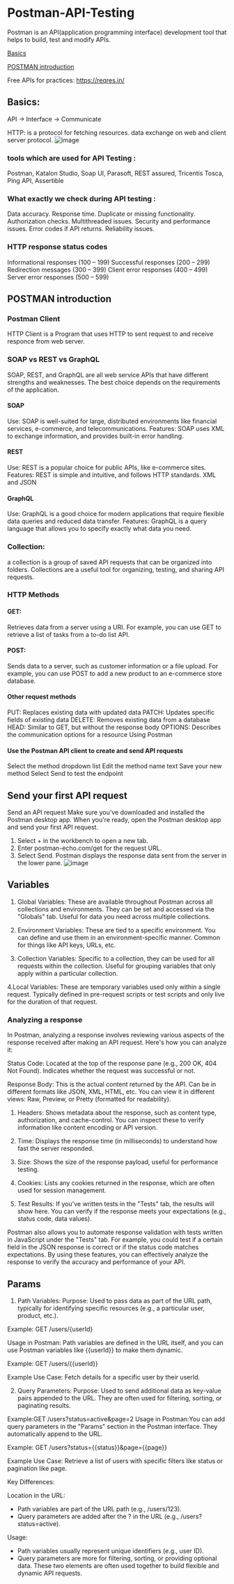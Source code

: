 # Postman-API-Testing
Postman is an API(application programming interface) development tool that helps to build, test and modify APIs.

[Basics](README.md#basics)

[POSTMAN introduction](README.md#postman-introduction)

Free APIs for practices:
https://reqres.in/

## Basics:
API -> Interface -> Communicate

HTTP: is a protocol for fetching resources. data exchange on web and client server protocol.
![image](https://github.com/user-attachments/assets/8d2f25fe-d2a0-49cc-8317-11533f876e96)

### tools which are used for API Testing :
Postman, Katalon Studio, Soap UI, Parasoft, REST assured, Tricentis Tosca, Ping API, Assertible

### What exactly we check during API testing :
Data accuracy.
Response time.
Duplicate or missing functionality.
Authorization checks.
Multithreaded issues.
Security and performance issues.
Error codes if API returns.
Reliability issues.

### HTTP response status codes
Informational responses (100 – 199)
Successful responses (200 – 299)
Redirection messages (300 – 399)
Client error responses (400 – 499)
Server error responses (500 – 599)

## POSTMAN introduction
### Postman Client
HTTP Client is a Program that uses HTTP to sent request to and receive responce from web server.

### SOAP vs REST vs GraphQL
SOAP, REST, and GraphQL are all web service APIs that have different strengths and weaknesses. The best choice depends on the requirements of the application. 

#### SOAP
Use: SOAP is well-suited for large, distributed environments like financial services, e-commerce, and telecommunications. 
Features: SOAP uses XML to exchange information, and provides built-in error handling. 

#### REST
Use: REST is a popular choice for public APIs, like e-commerce sites. 
Features: REST is simple and intuitive, and follows HTTP standards. XML and JSON

#### GraphQL
Use: GraphQL is a good choice for modern applications that require flexible data queries and reduced data transfer. 
Features: GraphQL is a query language that allows you to specify exactly what data you need. 

### Collection:
a collection is a group of saved API requests that can be organized into folders. Collections are a useful tool for organizing, testing, and sharing API requests. 

### HTTP Methods
#### GET:
Retrieves data from a server using a URI. For example, you can use GET to retrieve a list of tasks from a to-do list API. 
#### POST: 
Sends data to a server, such as customer information or a file upload. For example, you can use POST to add a new product to an e-commerce store database. 

#### Other request methods 
PUT: Replaces existing data with updated data
PATCH: Updates specific fields of existing data
DELETE: Removes existing data from a database
HEAD: Similar to GET, but without the response body
OPTIONS: Describes the communication options for a resource
Using Postman 

#### Use the Postman API client to create and send API requests
Select the method dropdown list
Edit the method name text
Save your new method
Select Send to test the endpoint

## Send your first API request
Send an API request
Make sure you've downloaded and installed the Postman desktop app. When you're ready, open the Postman desktop app and send your first API request.
1. Select + in the workbench to open a new tab.
2. Enter postman-echo.com/get for the request URL.
3. Select Send.
Postman displays the response data sent from the server in the lower pane.
![image](https://github.com/user-attachments/assets/3fc2f054-1886-4f91-8228-fe9c49cede43)

## Variables
1. Global Variables:
These are available throughout Postman across all collections and environments.
They can be set and accessed via the "Globals" tab.
Useful for data you need across multiple collections.

2. Environment Variables:
These are tied to a specific environment.
You can define and use them in an environment-specific manner.
Common for things like API keys, URLs, etc.

3. Collection Variables:
Specific to a collection, they can be used for all requests within the collection.
Useful for grouping variables that only apply within a particular collection.

4.Local Variables:
These are temporary variables used only within a single request.
Typically defined in pre-request scripts or test scripts and only live for the duration of that request.

### Analyzing a response
In Postman, analyzing a response involves reviewing various aspects of the response received after making an API request. Here's how you can analyze it:

Status Code:
Located at the top of the response pane (e.g., 200 OK, 404 Not Found).
Indicates whether the request was successful or not.

Response Body:
This is the actual content returned by the API.
Can be in different formats like JSON, XML, HTML, etc.
You can view it in different views: Raw, Preview, or Pretty (formatted for readability).

1. Headers:
Shows metadata about the response, such as content type, authorization, and cache-control.
You can inspect these to verify information like content encoding or API version.

2. Time:
Displays the response time (in milliseconds) to understand how fast the server responded.

3. Size:
Shows the size of the response payload, useful for performance testing.

4. Cookies:
Lists any cookies returned in the response, which are often used for session management.

5. Test Results:
If you've written tests in the "Tests" tab, the results will show here. You can verify if the response meets your expectations (e.g., status code, data values).

Postman also allows you to automate response validation with tests written in JavaScript under the "Tests" tab. For example, you could test if a certain field in the JSON response is correct or if the status code matches expectations.
By using these features, you can effectively analyze the response to verify the accuracy and performance of your API.

## Params
1. Path Variables:
Purpose: Used to pass data as part of the URL path, typically for identifying specific resources (e.g., a particular user, product, etc.).

Example: GET /users/{userId}

Usage in Postman: Path variables are defined in the URL itself, and you can use Postman variables like {{userId}} to make them dynamic.

Example: GET /users/{{userId}}

Example Use Case: Fetch details for a specific user by their userId.

2. Query Parameters:
Purpose: Used to send additional data as key-value pairs appended to the URL. They are often used for filtering, sorting, or paginating results.

Example:GET /users?status=active&page=2
Usage in Postman:You can add query parameters in the "Params" section in the Postman interface. They automatically append to the URL.

Example: GET /users?status={{status}}&page={{page}}

Example Use Case: Retrieve a list of users with specific filters like status or pagination like page.

Key Differences:

Location in the URL: 
- Path variables are part of the URL path (e.g., /users/123).
- Query parameters are added after the ? in the URL (e.g., /users?status=active).

Usage:
- Path variables usually represent unique identifiers (e.g., user ID).
- Query parameters are more for filtering, sorting, or providing optional data.
These two elements are often used together to build flexible and dynamic API requests.
